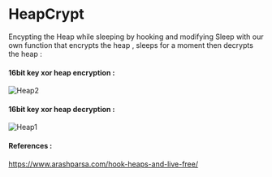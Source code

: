 # HeapCrypt
Encypting the Heap while sleeping by hooking and modifying Sleep with our own function that encrypts the heap , sleeps for a moment then decrypts the heap :

#### 16bit key xor heap encryption :
![Heap2](https://user-images.githubusercontent.com/123980007/227698020-aa5c5987-af58-4e83-a8c0-1f8dbd0f1dba.png)


#### 16bit key xor heap decryption :
![Heap1](https://user-images.githubusercontent.com/123980007/227698000-4d162703-7aaf-4dcc-b136-268dd4ee79f4.png)

#### References :
https://www.arashparsa.com/hook-heaps-and-live-free/

